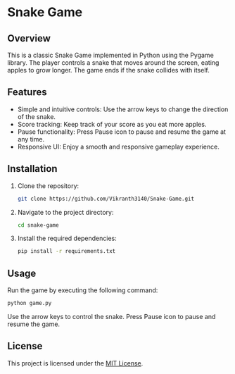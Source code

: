 Snake Game
==========

Overview
-----------

This is a classic Snake Game implemented in Python using the Pygame library. The player controls a snake that moves around the screen, eating apples to grow longer. The game ends if the snake collides with itself.

Features
--------

*   Simple and intuitive controls: Use the arrow keys to change the direction of the snake.
*   Score tracking: Keep track of your score as you eat more apples.
*   Pause functionality: Press Pause icon to pause and resume the game at any time.
*   Responsive UI: Enjoy a smooth and responsive gameplay experience.

Installation
------------

1.  Clone the repository:

    ```bash
    git clone https://github.com/Vikranth3140/Snake-Game.git
    ```

2.  Navigate to the project directory:

     ```bash
    cd snake-game
    ```

3.  Install the required dependencies:

     ```bash
     pip install -r requirements.txt
     ```

Usage
-----

Run the game by executing the following command:

```bash
python game.py
```

Use the arrow keys to control the snake. Press Pause icon to pause and resume the game.

License
-------

This project is licensed under the [MIT License](LICENSE).